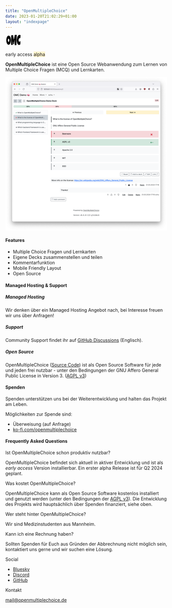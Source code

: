 ```yaml
---
title: "OpenMultipleChoice"
date: 2023-01-20T21:02:29+01:00
layout: "indexpage"
---
```


<img src="omc-white-bg.png" class="rounded mx-auto d-block" width=50 alt="OMC logo">

<p class="text-center text-muted">early access <span class="badge text-dark" style="background-color: #fff3cd !important;">alpha</span></p>

**OpenMultipleChoice** ist eine Open Source Webanwendung zum Lernen von Multiple
Choice Fragen (MCQ) und Lernkarten.

<div class="row mb-3">
    <div class="col-md">
        <img src="omc-screenshot.png" class="rounded mx-auto d-block img-fluid" alt="OMC Screenshot">
    </div>
</div>

<div class="row mb-3">
    <div class="col-md">
        <h4>Features</h4>
        <ul>
            <li>Multiple Choice Fragen und Lernkarten</li>
            <li>Eigene Decks zusammenstellen und teilen</li>
            <li>Kommentarfunktion</li>
            <li>Mobile Friendly Layout</li>
            <li>Open Source</li>
        </ul>
    </div>
</div>

<div class="row mb-3">
    <div class="col-md">
        <h4>Managed Hosting & Support</h4>
    </div>
</div>

<div class="row mb-3">
    <div class="col-md">
        <div class="card text-bg-light">
            <div class="card-body">
                <h5 class="card-title">Managed Hosting</h5>
                <p class="card-text">
Wir denken über ein Managed Hosting Angebot nach, bei Interesse freuen wir uns
über Anfragen!
                </p>
            </div>
        </div>
    </div>
</div>

<div class="row mb-3">
    <div class="col-md">
        <div class="card text-bg-light">
            <div class="card-body">
                <h5 class="card-title">Support</h5>
                <p class="card-text">
Community Support findet ihr auf <a href="https://github.com/openmultiplechoice/openmultiplechoice/discussions/categories/q-a">GitHub Discussions</a> (Englisch).
                </p>
            </div>
        </div>
    </div>
</div>

<div class="row mb-3">
    <div class="col-md">
        <div class="card">
            <div class="card-body">
                <h5 class="card-title">Open Source</h5>
                <p class="card-text">
OpenMultipleChoice (<a href="https://github.com/openmultiplechoice/openmultiplechoice">Source
Code</a>) ist als Open Source Software für jede und jeden frei nutzbar
- unter den Bedingungen der GNU Affero General Public License in Version 3.
(<a href="https://www.gnu.org/licenses/agpl-3.0.en.html">AGPL v3</a>)
                </p>
            </div>
        </div>
    </div>
</div>

<div class="row mb-3">
    <div class="col-md">
        <h4>Spenden</h4>
        <p>Spenden unterstützen uns bei der Weiterentwicklung und halten das Projekt am Leben.</p>
        <p>Möglichkeiten zur Spende sind:</p>
        <ul>
            <li>Überweisung (auf Anfrage)</li>
            <li><a href="https://ko-fi.com/openmultiplechoice">ko-fi.com/openmultiplechoice</a></li>
        </ul>
    </div>
</div>

<div class="row mb-3">
    <div class="col-md">
        <h4>Frequently Asked Questions</h4>
    </div>
</div>

<div class="row mb-3">
    <div class="col-md-4">
        <p class="fw-bold">Ist OpenMultipleChoice schon produktiv nutzbar?</p>
    </div>
    <div class="col-md-8">
        <p>
OpenMultipleChoice befindet sich aktuell in aktiver Entwicklung und ist als
<i>early access</i> Version installierbar. Ein erster alpha Release ist
für Q2 2024 geplant.
        </p>
    </div>
</div>

<div class="row mb-3">
    <div class="col-md-4">
        <p class="fw-bold">Was kostet OpenMultipleChoice?</p>
    </div>
    <div class="col-md-8">
        <p>
OpenMultipleChoice kann als Open Source Software kostenlos installiert und genutzt werden
(unter den Bedingungen der <a href="https://www.gnu.org/licenses/agpl-3.0.en.html">AGPL v3</a>).
Die Entwicklung des Projekts wird hauptsächlich über Spenden finanziert, siehe
oben.
        </p>
    </div>
</div>

<div class="row mb-3">
    <div class="col-md-4">
        <p class="fw-bold">Wer steht hinter OpenMultipleChoice?</p>
    </div>
    <div class="col-md-8">
        <p>
Wir sind Medizinstudenten aus Mannheim.
        </p>
    </div>
</div>

<div class="row mb-3">
    <div class="col-md-4">
        <p class="fw-bold">Kann ich eine Rechnung haben?</p>
    </div>
    <div class="col-md-8">
        <p>
Sollten Spenden für Euch aus Gründen der Abbrechnung nicht möglich sein,
kontaktiert uns gerne und wir suchen eine Lösung.
        </p>
    </div>
</div>

<div class="row">
    <div class="col-md-4">
        <p>Social</p>
        <ul class="list-unstyled">
            <li><a href="https://bsky.app/profile/openmultiplechoice.bsky.social">Bluesky</a></li>
            <li><a href="https://discord.gg/NdvVNBN5Dh">Discord</a></li>
            <li><a href="https://github.com/openmultiplechoice/openmultiplechoice">GitHub</a></li>
        </ul>
    </div>
    <div class="col-md-4">
        <p>Kontakt</p>
        <p>
            <a href="mailto:mail@openmultiplechoice.de">mail@openmultiplechoice.de</a>
        </p>
    </div>
</div>

